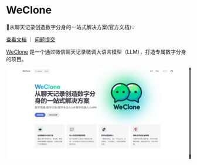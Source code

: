 
# WeClone
🚀从聊天记录创造数字分身的一站式解决方案(官方文档)💡

[查看文档](http://wintutorial.weclone.love/) ｜ [问题提交](https://github.com/xming521/WeClone/issues)

[WeClone](https://github.com/xming521/WeClone/) 是一个通过微信聊天记录微调大语言模型（LLM），打造专属数字分身的项目。

![image](/docs/public/img/website-screenshot.png)

